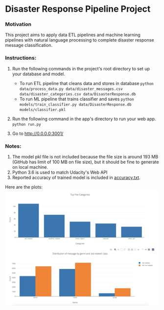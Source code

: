 # Disaster Response Pipeline Project

### Motivation
This project aims to apply data ETL pipelines and machine learning pipelines with natural language processing to complete disaster response message classification.

### Instructions:
1. Run the following commands in the project's root directory to set up your database and model.

    - To run ETL pipeline that cleans data and stores in database
        `python data/process_data.py data/disaster_messages.csv data/disaster_categories.csv data/DisasterResponse.db`
    - To run ML pipeline that trains classifier and saves
        `python models/train_classifier.py data/DisasterResponse.db models/classifier.pkl`

2. Run the following command in the app's directory to run your web app.
    `python run.py`

3. Go to http://0.0.0.0:3001/

### Notes:
1. The model pkl file is not included because the file size is around 193 MB (GitHub has limit of 100 MB on file size), but it should be fine to generate on local machine.
2. Python 3.6 is used to match Udacity's Web API
3. Reported accuracy of trained model is included in [accuracy.txt](https://github.com/xixiaodong/DisasterResponse/blob/master/accuracy.txt).

Here are the plots:
![plots](https://github.com/xixiaodong/DisasterResponse/blob/master/DisasterPlots.png)
